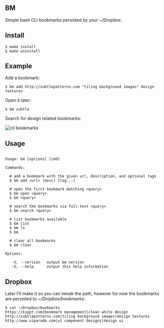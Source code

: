 
## BM

  Simple bash CLI bookmarks persisted by your _~/Dropbox_.

## Install

```
$ make install
$ make uninstall
```

## Example

  Add a bookmark:
  
    $ bm add http://subtlepatterns.com "tiling background images" design textures

  Open it later:

    $ bm subtle

  Search for design related bookmarks:

  ![cli bookmarks](http://f.cl.ly/items/0s3M0T1B122L3W1C1L1U/Screen%20Shot%202012-03-15%20at%204.44.24%20PM.png)

## Usage

```

Usage: bm [options] [cmd]

Commands:

  # add a bookmark with the given url, description, and optional tags
  $ bm add <url> [desc] [tag...]

  # open the first bookmark matching <query>
  $ bm open <query>
  $ bm <query>

  # search the bookmarks via full-text <query>
  $ bm search <query>

  # list bookmarks available
  $ bm list
  $ bm ls
  $ bm

  # clear all bookmarks
  $ bm clear

Options:

   -V, --version   output bm version
   -h, --help      output this help information

```

## Dropbox

  Later I'll make it so you can tweak the path, however for now the bookmarks are persisted to _~/Dropbox/bookmarks_:
  
```
$ cat ~/Dropbox/bookmarks 
https://kippt.com|bookmark management|clean white design
http://subtlepatterns.com|tiling background images|design textures
http://www.uiparade.com|ui component designs|design ui
```